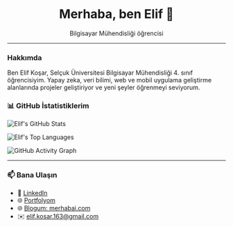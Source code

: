 <h1 align="center">Merhaba, ben Elif 👋</h1>

<p align="center">
  Bilgisayar Mühendisliği öğrencisi
</p>

---

### Hakkımda

Ben Elif Koşar, Selçuk Üniversitesi Bilgisayar Mühendisliği 4. sınıf öğrencisiyim. Yapay zeka, veri bilimi, web ve mobil uygulama geliştirme alanlarında projeler geliştiriyor ve yeni şeyler öğrenmeyi seviyorum.


### 📊 GitHub İstatistiklerim

![Elif's GitHub Stats](https://github-readme-stats.vercel.app/api?username=Elf-kosar&show_icons=true&theme=tokyonight&hide_title=false)

![Elif's Top Languages](https://github-readme-stats.vercel.app/api/top-langs/?username=Elf-kosar&layout=compact&theme=tokyonight)

![GitHub Activity Graph](https://github-readme-activity-graph.vercel.app/graph?username=Elf-kosar&theme=tokyo-night)

---

### 📫 Bana Ulaşın

- 💼 [LinkedIn](https://www.linkedin.com/in/elifkosar)
- 🌐 [Portfolyom](https://elifkosar.netlify.app/)
- 🌐 [Blogum: merhabai.com](https://merhabai.com)
- ✉️ elif.kosar.163@gmail.com



